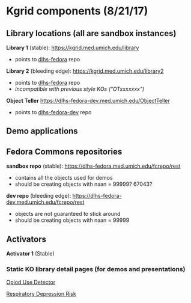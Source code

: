 # Kgrid components (8/21/17)

## Library locations (all are sandbox instances)

**Library 1** (stable): https://kgrid.med.umich.edu/library 
  * points to [dlhs-fedora](https://dlhs-fedora.med.umich.edu/fcrepo/rest/) repo

**Library 2** (bleeding edge): https://kgrid.med.umich.edu/library2 
  * points to [dlhs-fedora](https://dlhs-fedora.med.umich.edu/fcrepo/rest/) repo
  * _incompatible with previous style KOs ("OTxxxxxxx")_


**Object Teller** https://dlhs-fedora-dev.med.umich.edu/ObjectTeller  
  * points to [dlhs-fedora-dev](https://dlhs-fedora-dev.med.umich.edu/fcrepo/rest/) repo

## Demo applications



## Fedora Commons repositories

**sandbox repo** (stable): https://dlhs-fedora.med.umich.edu/fcrepo/rest
  * contains all the objects used for demos
  * should be creating objects with naan = 99999? 67043? 

**dev repo** (bleeding edge): https://dlhs-fedora-dev.med.umich.edu/fcrepo/rest
  * objects are not guaranteed to stick around
  * should be creating objects with naan = 99999 


## Activators

**Activator 1** (Stable)

### Static KO library detail pages (for demos and presentations)

[Opiod Use Detector](opioid-use)

[Respiratory Depression Risk](respiratory-depression-risk)


